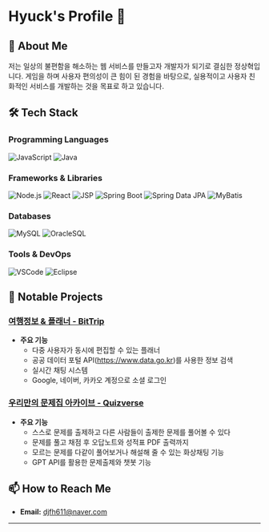 # Hyuck's Profile 👋

## 🚀 About Me
저는 일상의 불편함을 해소하는 웹 서비스를 만들고자 개발자가 되기로 결심한 정상혁입니다. 게임을 하며 사용자 편의성이 큰 힘이 된 경험을 바탕으로, 실용적이고 사용자 친화적인 서비스를 개발하는 것을 목표로 하고 있습니다.

## 🛠️ Tech Stack

### Programming Languages
![JavaScript](https://img.shields.io/badge/-JavaScript-F7DF1E?logo=javascript&logoColor=black&style=flat)
![Java](https://img.shields.io/badge/-Java-007396?logo=java&logoColor=white&style=flat)

### Frameworks & Libraries
![Node.js](https://img.shields.io/badge/-Node.js-339933?logo=node.js&logoColor=white&style=flat)
![React](https://img.shields.io/badge/-React-61DAFB?logo=react&logoColor=black&style=flat)
![JSP](https://img.shields.io/badge/-JSP-007396?logo=java&logoColor=white&style=flat)
![Spring Boot](https://img.shields.io/badge/-Spring_Boot-6DB33F?logo=spring&logoColor=white&style=flat)
![Spring Data JPA](https://img.shields.io/badge/-Spring_Data_JPA-6DB33F?logo=spring&logoColor=white&style=flat)
![MyBatis](https://img.shields.io/badge/-MyBatis-4479A1?logo=mybatis&logoColor=white&style=flat)


### Databases
![MySQL](https://img.shields.io/badge/-MySQL-4479A1?logo=mysql&logoColor=white&style=flat)
![OracleSQL](https://img.shields.io/badge/-OracleSQL-F80000?logo=oracle&logoColor=white&style=flat)

### Tools & DevOps

![VSCode](https://img.shields.io/badge/-VSCode-007ACC?logo=visual-studio-code&logoColor=white&style=flat)
![Eclipse](https://img.shields.io/badge/-Eclipse-F79800?logo=eclipse-ide&logoColor=white&style=flat)

## 📂 Notable Projects

### [여행정보 & 플래너 - BitTrip](https://github.com/themerous/PlanBit_BItcamp701)

- **주요 기능**
  - 다중 사용자가 동시에 편집할 수 있는 플래너
  - 공공 데이터 포털 API(https://www.data.go.kr)를 사용한 정보 검색
  - 실시간 채팅 시스템
  - Google, 네이버, 카카오 계정으로 소셜 로그인
 
### [우리만의 문제집 아카이브 - Quizverse](https://github.com/QuizVerse/finalQuizVerse)

- **주요 기능**
  - 스스로 문제를 출제하고 다른 사람들이 출제한 문제를 풀어볼 수 있다
  - 문제를 풀고 채점 후 오답노트와 성적표 PDF 출력까지
  - 모르는 문제를 다같이 풀어보거나 해설해 줄 수 있는 화상채팅 기능
  - GPT API를 활용한 문제출제와 챗봇 기능

## 📫 How to Reach Me
- **Email:** djfh611@naver.com

---




